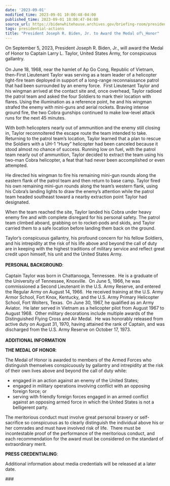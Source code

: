 ```yaml
---
date: '2023-09-01'
modified_time: 2023-09-01 10:00:48-04:00
published_time: 2023-09-01 10:00:47-04:00
source_url: https://bidenwhitehouse.archives.gov/briefing-room/presidential-actions/2023/09/01/president-joseph-r-biden-jr-to-award-the-medal-of-honor-3/
tags: presidential-actions
title: "President Joseph R. Biden, Jr. to Award the Medal of\_Honor"
---
```

 
On September 5, 2023, President Joseph R. Biden, Jr., will award the
Medal of Honor to Captain Larry L. Taylor, United States Army, for
conspicuous gallantry.     
   
On June 18, 1968, near the hamlet of Ap Go Cong, Republic of Vietnam,
then-First Lieutenant Taylor was serving as a team leader of a
helicopter light-fire team deployed in support of a long-range
reconnaissance patrol that had been surrounded by an enemy force.  First
Lieutenant Taylor and his wingman arrived at the contact site and, once
overhead, Taylor radioed the patrol team and asked the four Soldiers to
mark their location with flares. Using the illumination as a reference
point, he and his wingman strafed the enemy with mini-guns and aerial
rockets. Braving intense ground fire, the two Cobra gunships continued
to make low-level attack runs for the next 45 minutes.  
  
With both helicopters nearly out of ammunition and the enemy still
closing in, Taylor reconnoitered the escape route the team intended to
take. Returning to the patrol team’s location, Taylor learned that a
plan to rescue the Soldiers with a UH-1 “Huey” helicopter had been
canceled because it stood almost no chance of success. Running low on
fuel, with the patrol team nearly out of ammunition, Taylor decided to
extract the team using his two-man Cobra helicopter, a feat that had
never been accomplished or even attempted.  
  
He directed his wingman to fire his remaining mini-gun rounds along the
eastern flank of the patrol team and then return to base camp. Taylor
fired his own remaining mini-gun rounds along the team’s western flank,
using his Cobra’s landing lights to draw the enemy’s attention while the
patrol team headed southeast toward a nearby extraction point Taylor had
designated.  
  
When the team reached the site, Taylor landed his Cobra under heavy
enemy fire and with complete disregard for his personal safety. The
patrol team climbed aboard, grabbing on to rocket-pods and skids, and
Taylor carried them to a safe location before landing them back on the
ground.  
  
Taylor’s conspicuous gallantry, his profound concern for his fellow
Soldiers, and his intrepidity at the risk of his life above and beyond
the call of duty are in keeping with the highest traditions of military
service and reflect great credit upon himself, his unit and the United
States Army.  
   
**PERSONAL BACKGROUND**:  
   
Captain Taylor was born in Chattanooga, Tennessee.  He is a graduate of
the University of Tennessee, Knoxville.  On June 5, 1966, he was
commissioned a Second Lieutenant in the U.S. Army Reserve, and entered
the Regular Army on August 14, 1966.  He received training at the U.S.
Army Armor School, Fort Knox, Kentucky, and the U.S. Army Primary
Helicopter School, Fort Wolters, Texas.  On June 30, 1967, he qualified
as an Army Aviator.  He later served in Vietnam as a helicopter pilot
from August 1967 to August 1968.  Other military decorations include
multiple awards of the Distinguished Flying Cross and Air Medal.  He was
honorably released from active duty on August 31, 1970, having attained
the rank of Captain, and was discharged from the U.S. Army Reserve on
October 17, 1973.  
   
**ADDITIONAL INFORMATION**  
  
**THE MEDAL OF HONOR**:  
  
The Medal of Honor is awarded to members of the Armed Forces who
distinguish themselves conspicuously by gallantry and intrepidity at the
risk of their own lives above and beyond the call of duty while:

-   engaged in an action against an enemy of the United States;
-   engaged in military operations involving conflict with an opposing
    foreign force; or
-   serving with friendly foreign forces engaged in an armed conflict
    against an opposing armed force in which the United States is not a
    belligerent party.

The meritorious conduct must involve great personal bravery or
self-sacrifice so conspicuous as to clearly distinguish the individual
above his or her comrades and must have involved risk of life.  There
must be incontestable proof of the performance of the meritorious
conduct, and each recommendation for the award must be considered on the
standard of extraordinary merit.  
  
**PRESS CREDENTIALING**:  
  
Additional information about media credentials will be released at a
later date.

\###
